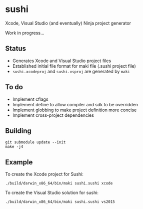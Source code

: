 # sushi

Xcode, Visual Studio (and eventually) Ninja project generator

Work in progress...

## Status

* Generates Xcode and Visual Studio project files
* Established initial file format for maki file (.sushi project file)
* ```sushi.xcodeproj``` and ```sushi.vsproj``` are generated by ```maki```

## To do

* Implement cflags
* Implement define to allow compiler and sdk to be overridden
* Implement globbing to make project definition more concise
* Implement cross-project dependencies

## Building

```
git submodule update --init
make -j4
```

## Example

To create the Xcode project for Sushi:
```
./build/darwin_x86_64/bin/maki sushi.sushi xcode 
```

To create the Visual Studio solution for sushi:
```
./build/darwin_x86_64/bin/maki sushi.sushi vs2015
```
